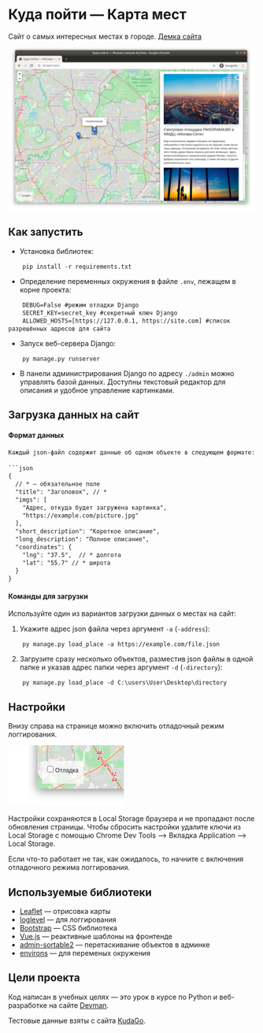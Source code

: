 # Куда пойти — Карта мест

Cайт о самых интересных местах в городе. [Демка сайта](http://parampamk.pythonanywhere.com/)

![&#x41A;&#x443;&#x434;&#x430; &#x43F;&#x43E;&#x439;&#x442;&#x438;](static_src/site.png)

## Как запустить

* Установка библиотек:
```commandline
    pip install -r requirements.txt
```
* Определение переменных окружения в файле `.env`, лежащем в корне проекта:
```dotenv
    DEBUG=False #режим отладки Django
    SECRET_KEY=secret_key #секретный ключ Django
    ALLOWED_HOSTS=[https://127.0.0.1, https://site.com] #список разрешённых адресов для сайта
```
* Запуск веб-сервера Django:
```commandline
    py manage.py runserver
```
* В панели администрирования Django по адресу `./admin` можно управлять базой данных.
Доступны текстовый редактор для описания и удобное управление картинками.

## Загрузка данных на сайт
#### Формат данных
```
Каждый json-файл содержит данные об одном объекте в следующем формате:

```json
{
  // * – обязательное поле
  "title": "Заголовок", // *
  "imgs": [
    "Адрес, откуда будет загружена картинка",
    "https://example.com/picture.jpg"
  ],
  "short_description": "Короткое описание",
  "long_description": "Полное описание",
  "coordinates": {
    "lng": "37.5",  // * долгота
    "lat": "55.7" // * широта
  }
}
```
#### Команды для загрузки
Используйте один из вариантов загрузки данных о местах на сайт:
1) Укажите адрес json файла через аргумент `-a` (`-address`):
```commandline
    py manage.py load_place -a https://example.com/file.json
```
2) Загрузите сразу несколько объектов, разместив json файлы в одной папке 
и указав адрес папки через аргумент `-d` (`-directory`):
```commandline
    py manage.py load_place -d C:\users\User\Desktop\directory
```
## Настройки

Внизу справа на странице можно включить отладочный режим логгирования.

![debug mode](static_src//debug-option.png)

Настройки сохраняются в Local Storage браузера и не пропадают после обновления страницы. Чтобы сбросить настройки удалите ключи из Local Storage с помощью Chrome Dev Tools —&gt; Вкладка Application —&gt; Local Storage.

Если что-то работает не так, как ожидалось, то начните с включения отладочного режима логгирования.

<a href="#" id="data-sources"></a>

## Используемые библиотеки

* [Leaflet](https://leafletjs.com/) — отрисовка карты
* [loglevel](https://www.npmjs.com/package/loglevel) — для логгирования
* [Bootstrap](https://getbootstrap.com/) — CSS библиотека
* [Vue.js](https://ru.vuejs.org/) — реактивные шаблоны на фронтенде
* [admin-sortable2](https://django-admin-sortable2.readthedocs.io/en/latest/) — перетаскивание объектов в админке
* [environs](https://pypi.org/project/environs/#usage-with-django) — для переменых окружения

## Цели проекта

Код написан в учебных целях — это урок в курсе по Python и веб-разработке на сайте [Devman](https://dvmn.org).

Тестовые данные взяты с сайта [KudaGo](https://kudago.com).

